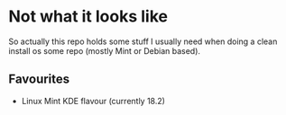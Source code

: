 # Not what it looks like
So actually this repo holds some stuff I usually need when doing a clean install os some repo (mostly Mint or Debian based).

## Favourites
- Linux Mint KDE flavour (currently 18.2)
